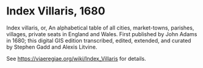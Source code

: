 # Index Villaris, 1680
Index villaris, or, An alphabetical table of all cities, market-towns, parishes, villages, private seats in England and Wales. First published by John Adams in 1680; this digital GIS edition transcribed, edited, extended, and curated by Stephen Gadd and Alexis Litvine.

See https://viaeregiae.org/wiki/Index_Villaris for details.
